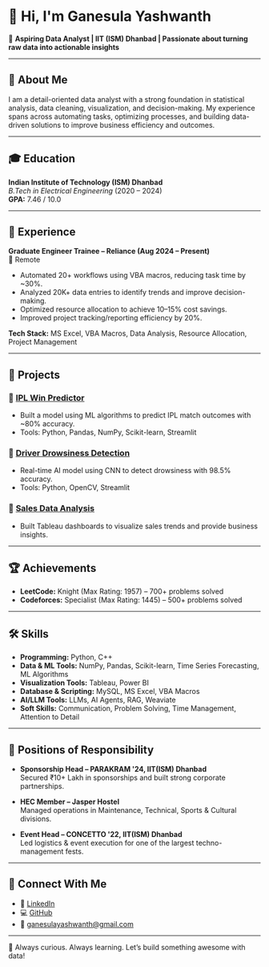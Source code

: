 
# 👋 Hi, I'm Ganesula Yashwanth

🎯 **Aspiring Data Analyst | IIT (ISM) Dhanbad | Passionate about turning raw data into actionable insights**

---

## 💼 About Me

I am a detail-oriented data analyst with a strong foundation in statistical analysis, data cleaning, visualization, and decision-making. My experience spans across automating tasks, optimizing processes, and building data-driven solutions to improve business efficiency and outcomes.

---

## 🎓 Education

**Indian Institute of Technology (ISM) Dhanbad**  
_B.Tech in Electrical Engineering_ (2020 – 2024)  
**GPA:** 7.46 / 10.0

---

## 💼 Experience

**Graduate Engineer Trainee – Reliance (Aug 2024 – Present)**  
📌 Remote

- Automated 20+ workflows using VBA macros, reducing task time by ~30%.
- Analyzed 20K+ data entries to identify trends and improve decision-making.
- Optimized resource allocation to achieve 10–15% cost savings.
- Improved project tracking/reporting efficiency by 20%.

**Tech Stack:** MS Excel, VBA Macros, Data Analysis, Resource Allocation, Project Management

---

## 🧠 Projects

### 🔹 [IPL Win Predictor](https://github.com/yashwanth-ganesula/IPL_Win_Predictor)
- Built a model using ML algorithms to predict IPL match outcomes with ~80% accuracy.
- Tools: Python, Pandas, NumPy, Scikit-learn, Streamlit

### 🔹 [Driver Drowsiness Detection](https://github.com/yashwanth-ganesula/Drivers-Drowsiness-Detection)
- Real-time AI model using CNN to detect drowsiness with 98.5% accuracy.
- Tools: Python, OpenCV, Streamlit

### 🔹 [Sales Data Analysis](https://github.com/yashwanth-ganesula/Sales-Data-SQL)
- Built Tableau dashboards to visualize sales trends and provide business insights.

---

## 🏆 Achievements

- **LeetCode:** Knight (Max Rating: 1957) – 700+ problems solved  
- **Codeforces:** Specialist (Max Rating: 1445) – 500+ problems solved

---

## 🛠️ Skills

- **Programming:** Python, C++
- **Data & ML Tools:** NumPy, Pandas, Scikit-learn, Time Series Forecasting, ML Algorithms
- **Visualization Tools:** Tableau, Power BI
- **Database & Scripting:** MySQL, MS Excel, VBA Macros
- **AI/LLM Tools:** LLMs, AI Agents, RAG, Weaviate
- **Soft Skills:** Communication, Problem Solving, Time Management, Attention to Detail

---

## 📌 Positions of Responsibility

- **Sponsorship Head – PARAKRAM '24, IIT(ISM) Dhanbad**  
  Secured ₹10+ Lakh in sponsorships and built strong corporate partnerships.

- **HEC Member – Jasper Hostel**  
  Managed operations in Maintenance, Technical, Sports & Cultural divisions.

- **Event Head – CONCETTO '22, IIT(ISM) Dhanbad**  
  Led logistics & event execution for one of the largest techno-management fests.

---

## 🔗 Connect With Me

- 💼 [LinkedIn](https://www.linkedin.com/in/yashwanth-ganesula-786383201/)  
- 💻 [GitHub](https://github.com/yashwanth-ganesula)  
- 📧 ganesulayashwanth@gmail.com

---

🚀 Always curious. Always learning. Let’s build something awesome with data!
